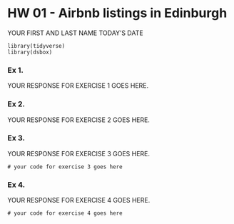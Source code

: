 HW 01 - Airbnb listings in Edinburgh
================
YOUR FIRST AND LAST NAME
TODAY’S DATE

    library(tidyverse)
    library(dsbox)

### Ex 1.

YOUR RESPONSE FOR EXERCISE 1 GOES HERE.

### Ex 2.

YOUR RESPONSE FOR EXERCISE 2 GOES HERE.

### Ex 3.

YOUR RESPONSE FOR EXERCISE 3 GOES HERE.

    # your code for exercise 3 goes here

### Ex 4.

YOUR RESPONSE FOR EXERCISE 4 GOES HERE.

    # your code for exercise 4 goes here
